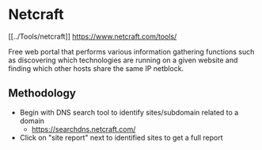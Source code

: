 # Netcraft
[[../Tools/netcraft]]
https://www.netcraft.com/tools/

Free web portal that performs various information gathering functions such as discovering which technologies are running on a given website and finding which other hosts share the same IP netblock.

## Methodology

- Begin with DNS search tool to identify sites/subdomain related to a domain
	- https://searchdns.netcraft.com/
- Click on "site report" next to identified sites to get a full report